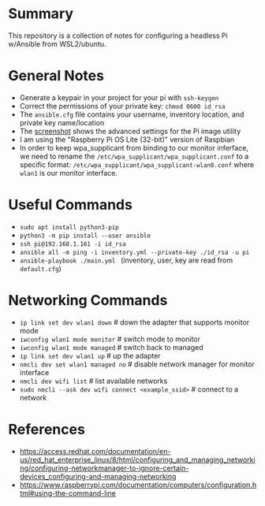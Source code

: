 # Summary
This repository is a collection of notes for configuring a headless Pi w/Ansible from WSL2/ubuntu.

# General Notes
* Generate a keypair in your project for your pi with `ssh-keygen`
* Correct the permissions of your private key: `chmod 0600 id_rsa`
* The `ansible.cfg` file contains your username, inventory location, and private key name/location
* The [screenshot](pi-imager-settings.png) shows the advanced settings for the Pi image utility
* I am using the "Raspberry Pi OS Lite (32-bit)" version of Raspbian
* In order to keep wpa_supplicant from binding to our monitor inferface, we need to rename the `/etc/wpa_supplicant/wpa_supplicant.conf` to a specific format: `/etc/wpa_supplicant/wpa_supplicant-wlan0.conf` where `wlan1` is our monitor interface.
 
# Useful Commands
* `sudo apt install python3-pip`
* `python3 -m pip install --user ansible`
* `ssh pi@192.168.1.161 -i id_rsa`
* `ansible all -m ping -i inventory.yml --private-key ./id_rsa -u pi`
* `ansible-playbook ./main.yml ` (inventory, user, key are read from `default.cfg`)

# Networking Commands
* `ip link set dev wlan1 down`      # down the adapter that supports monitor mode
* `iwconfig wlan1 mode monitor`     # switch mode to monitor
* `iwconfig wlan1 mode managed`     # switch back to managed
* `ip link set dev wlan1 up`        # up the adapter
* `nmcli dev set wlan1 managed no`  # disable network manager for monitor interface
* `nmcli dev wifi list`             # list available networks
* `sudo nmcli --ask dev wifi connect <example_ssid>` # connect to a network

# References
* <https://access.redhat.com/documentation/en-us/red_hat_enterprise_linux/8/html/configuring_and_managing_networking/configuring-networkmanager-to-ignore-certain-devices_configuring-and-managing-networking>
* <https://www.raspberrypi.com/documentation/computers/configuration.html#using-the-command-line>
